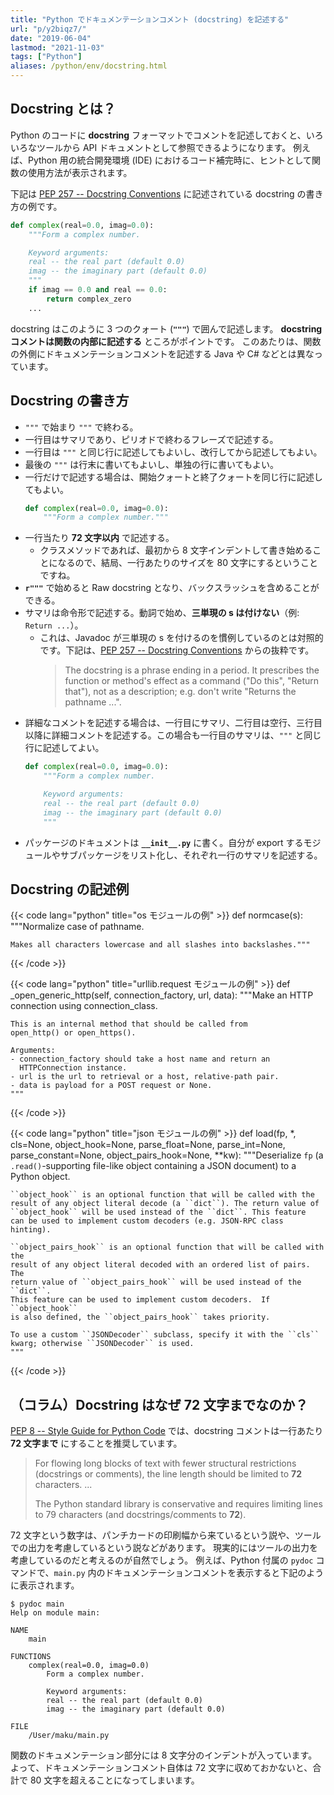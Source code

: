 ```yaml
---
title: "Python でドキュメンテーションコメント (docstring) を記述する"
url: "p/y2biqz7/"
date: "2019-06-04"
lastmod: "2021-11-03"
tags: ["Python"]
aliases: /python/env/docstring.html
---
```


Docstring とは？
----

Python のコードに __docstring__ フォーマットでコメントを記述しておくと、いろいろなツールから API ドキュメントとして参照できるようになります。
例えば、Python 用の統合開発環境 (IDE) におけるコード補完時に、ヒントとして関数の使用方法が表示されます。

下記は [PEP 257 -- Docstring Conventions](https://www.python.org/dev/peps/pep-0257/) に記述されている docstring の書き方の例です。

```python
def complex(real=0.0, imag=0.0):
    """Form a complex number.

    Keyword arguments:
    real -- the real part (default 0.0)
    imag -- the imaginary part (default 0.0)
    """
    if imag == 0.0 and real == 0.0:
        return complex_zero
    ...
```

docstring はこのように 3 つのクォート (__`"""`__) で囲んで記述します。
__docstring コメントは関数の内部に記述する__ ところがポイントです。
このあたりは、関数の外側にドキュメンテーションコメントを記述する Java や C# などとは異なっています。


Docstring の書き方
----

- `"""` で始まり `"""` で終わる。
- 一行目はサマリであり、ピリオドで終わるフレーズで記述する。
- 一行目は `"""` と同じ行に記述してもよいし、改行してから記述してもよい。
- 最後の `"""` は行末に書いてもよいし、単独の行に書いてもよい。
- 一行だけで記述する場合は、開始クォートと終了クォートを同じ行に記述してもよい。
  ```python
  def complex(real=0.0, imag=0.0):
      """Form a complex number."""
  ```
- 一行当たり __72 文字以内__ で記述する。
    - クラスメソッドであれば、最初から 8 文字インデントして書き始めることになるので、結局、一行あたりのサイズを 80 文字にするということですね。
- __`r"""`__ で始めると Raw docstring となり、バックスラッシュを含めることができる。
- サマリは命令形で記述する。動詞で始め、**三単現の s は付けない**（例: `Return ...`）。
    - これは、Javadoc が三単現の s を付けるのを慣例しているのとは対照的です。下記は、[PEP 257 -- Docstring Conventions](https://www.python.org/dev/peps/pep-0257/) からの抜粋です。
      > The docstring is a phrase ending in a period. It prescribes the function or method's effect as a command ("Do this", "Return that"), not as a description; e.g. don't write "Returns the pathname ...".
- 詳細なコメントを記述する場合は、一行目にサマリ、二行目は空行、三行目以降に詳細コメントを記述する。この場合も一行目のサマリは、`"""` と同じ行に記述してよい。
  ```python
  def complex(real=0.0, imag=0.0):
      """Form a complex number.

      Keyword arguments:
      real -- the real part (default 0.0)
      imag -- the imaginary part (default 0.0)
      """
  ```
- パッケージのドキュメントは __`__init__.py`__ に書く。自分が export するモジュールやサブパッケージをリスト化し、それぞれ一行のサマリを記述する。


Docstring の記述例
----

{{< code lang="python" title="os モジュールの例" >}}
def normcase(s):
    """Normalize case of pathname.

    Makes all characters lowercase and all slashes into backslashes."""
{{< /code >}}

{{< code lang="python" title="urllib.request モジュールの例" >}}
def _open_generic_http(self, connection_factory, url, data):
    """Make an HTTP connection using connection_class.

    This is an internal method that should be called from
    open_http() or open_https().

    Arguments:
    - connection_factory should take a host name and return an
      HTTPConnection instance.
    - url is the url to retrieval or a host, relative-path pair.
    - data is payload for a POST request or None.
    """
{{< /code >}}

{{< code lang="python" title="json モジュールの例" >}}
def load(fp, *, cls=None, object_hook=None, parse_float=None,
        parse_int=None, parse_constant=None, object_pairs_hook=None, **kw):
    """Deserialize ``fp`` (a ``.read()``-supporting file-like object containing
    a JSON document) to a Python object.

    ``object_hook`` is an optional function that will be called with the
    result of any object literal decode (a ``dict``). The return value of
    ``object_hook`` will be used instead of the ``dict``. This feature
    can be used to implement custom decoders (e.g. JSON-RPC class hinting).

    ``object_pairs_hook`` is an optional function that will be called with the
    result of any object literal decoded with an ordered list of pairs.  The
    return value of ``object_pairs_hook`` will be used instead of the ``dict``.
    This feature can be used to implement custom decoders.  If ``object_hook``
    is also defined, the ``object_pairs_hook`` takes priority.

    To use a custom ``JSONDecoder`` subclass, specify it with the ``cls``
    kwarg; otherwise ``JSONDecoder`` is used.
    """
{{< /code >}}


（コラム）Docstring はなぜ 72 文字までなのか？
----

[PEP 8 -- Style Guide for Python Code](https://www.python.org/dev/peps/pep-0008/) では、docstring コメントは一行あたり __72 文字まで__ にすることを推奨しています。

> For flowing long blocks of text with fewer structural restrictions (docstrings or comments), the line length should be limited to **72** characters.
> ...
>
> The Python standard library is conservative and requires limiting lines to 79 characters (and docstrings/comments to **72**).

72 文字という数字は、パンチカードの印刷幅から来ているという説や、ツールでの出力を考慮しているという説などがあります。
現実的にはツールの出力を考慮しているのだと考えるのが自然でしょう。
例えば、Python 付属の `pydoc` コマンドで、`main.py` 内のドキュメンテーションコメントを表示すると下記のように表示されます。

```console
$ pydoc main
Help on module main:

NAME
    main

FUNCTIONS
    complex(real=0.0, imag=0.0)
        Form a complex number.

        Keyword arguments:
        real -- the real part (default 0.0)
        imag -- the imaginary part (default 0.0)

FILE
    /User/maku/main.py
```

関数のドキュメンテーション部分には 8 文字分のインデントが入っています。
よって、ドキュメンテーションコメント自体は 72 文字に収めておかないと、合計で 80 文字を超えることになってしまいます。

